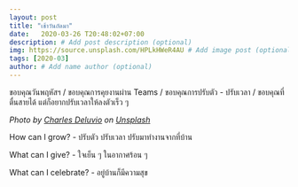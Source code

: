 ```yaml
---
layout: post
title: "เช้าวันถัดมา"
date:   2020-03-26 T20:48:02+07:00
description: # Add post description (optional)
img: https://source.unsplash.com/HPLkHWeR4AU # Add image post (optional)
tags: [2020-03]
author: # Add name author (optional)
---
```

ขอบคุณวันพฤหัสฯ / ขอบคุณการคุยงานผ่าน Teams / ขอบคุณการปรับตัว - ปรับเวลา / ขอบคุณที่ตื่นสายได้ แต่ก็อยากปรับเวลาให้ลงตัวเร็ว ๆ

*Photo by [Charles Deluvio](https://unsplash.com/@charlesdeluvio) on [Unsplash](https://unsplash.com)*

<i class="fa fa-child" style="color:plum"></i>

How can I grow? - ปรับตัว ปรับเวลา ปรับมาทำงานจากที่บ้าน

What can I give? - ใจเย็น ๆ ในอากาศร้อน ๆ

What can I celebrate? - อยู่บ้านก็มีความสุข
